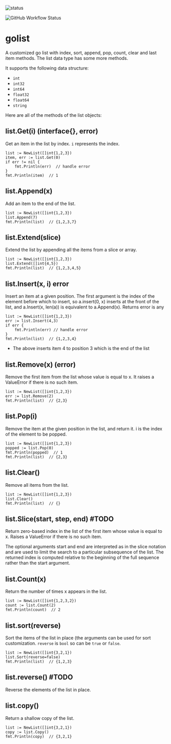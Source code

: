 ![status](https://github.com/emylincon/golist/workflows/Go/badge.svg)

![GitHub Workflow Status](https://img.shields.io/github/workflow/status/emylincon/golist/Go?style=for-the-badge)
# golist
A customized go list with index, sort, append, pop, count, clear and last item methods. The list data type has some more methods. 

It supports the following data structure:
* `int`
* `int32`
* `int64`
* `float32`
* `float64`
* `string`

Here are all of the methods of the list objects:

## list.Get(i) (interface{}, error)
Get an item in the list by index. `i` represents the index. 
```golang
list := NewList([]int{1,2,3})
item, err := list.Get(0)
if err != nil {
    fmt.Println(err)  // handle error
}
fmt.Println(item)  // 1
```

## list.Append(x)
Add an item to the end of the list.
```golang
list := NewList([]int{1,2,3})
list.Append(7)
fmt.Println(list)  // {1,2,3,7}
```

## list.Extend(slice)
Extend the list by appending all the items from a slice or array.
```golang
list := NewList([]int{1,2,3})
list.Extend([]int{4,5})
fmt.Println(list)  // {1,2,3,4,5}
```

## list.Insert(x, i) error
Insert an item at a given position. The first argument is the index of the element before which to insert, so a.insert(0, x) inserts at the front of the list, and a.Insert(x, len(a)) is equivalent to a.Append(x). Returns error is any
```golang
list := NewList([]int{1,2,3})
err := list.Insert(4,3)
if err {
    fmt.Println(err) // handle error
}
fmt.Println(list)  // {1,2,3,4}
```
* The above inserts item 4 to position 3 which is the end of the list

## list.Remove(x) (error)
Remove the first item from the list whose value is equal to x. It raises a ValueError if there is no such item.
```golang
list := NewList([]int{1,2,3})
err := list.Remove(2)
fmt.Println(list)  // {2,3}
```

## list.Pop(i)
Remove the item at the given position in the list, and return it. i is the index of the element to be popped.
```golang
list := NewList([]int{1,2,3})
popped := list.Pop(0)
fmt.Println(popped)  // 1
fmt.Println(list)  // {2,3}
```

## list.Clear()
Remove all items from the list.
```golang
list := NewList([]int{1,2,3})
list.Clear()
fmt.Println(list)  // {}
```

## list.Slice(start, step, end) #TODO
Return zero-based index in the list of the first item whose value is equal to x. Raises a ValueError if there is no such item.

The optional arguments start and end are interpreted as in the slice notation and are used to limit the search to a particular subsequence of the list. The returned index is computed relative to the beginning of the full sequence rather than the start argument.

## list.Count(x)
Return the number of times x appears in the list.
```golang
list := NewList([]int{1,2,3,2})
count := list.Count(2)
fmt.Println(count)  // 2
```

## list.sort(reverse)
Sort the items of the list in place (the arguments can be used for sort customization. `reverse` is `bool` so can be `true` or `false`.
```golang
list := NewList([]int{3,2,1})
list.Sort(reverse=false)
fmt.Println(list)  // {1,2,3}
```

## list.reverse() #TODO
Reverse the elements of the list in place.

## list.copy()
Return a shallow copy of the list.
```golang
list := NewList([]int{3,2,1})
copy := list.Copy()
fmt.Println(copy)  // {3,2,1}
```